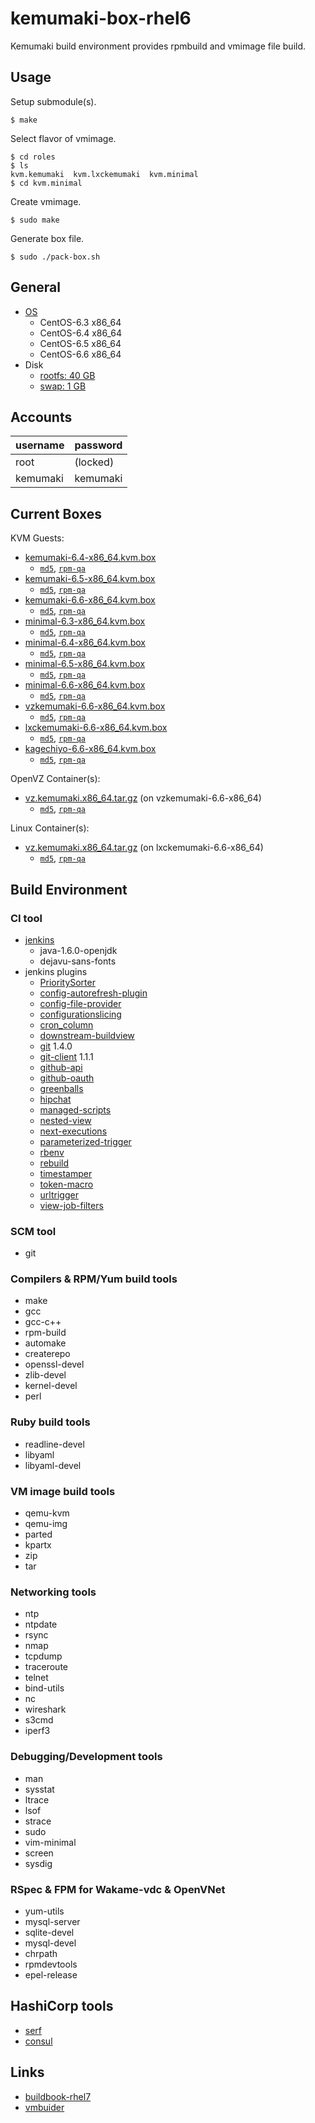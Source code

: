 kemumaki-box-rhel6
==================

Kemumaki build environment provides rpmbuild and vmimage file build.

Usage
-----

Setup submodule(s).

```
$ make
```

Select flavor of vmimage.

```
$ cd roles
$ ls
kvm.kemumaki  kvm.lxckemumaki  kvm.minimal
$ cd kvm.minimal
```

Create vmimage.

```
$ sudo make
```

Generate box file.

```
$ sudo ./pack-box.sh
```

General
-------

+ [OS](vmbuilder.conf#L5-L6)
  + CentOS-6.3 x86_64
  + CentOS-6.4 x86_64
  + CentOS-6.5 x86_64
  + CentOS-6.6 x86_64
+ Disk
  + [rootfs: 40 GB](vmbuilder.conf.d/disk.conf#L1)
  + [swap: 1 GB](vmbuilder.conf.d/disk.conf#L2)

Accounts
--------

| username | password |
|:---------|:---------|
| root     | (locked) |
| kemumaki | kemumaki |

Current Boxes
-------------

KVM Guests:

+ [kemumaki-6.4-x86_64.kvm.box](http://dlc.wakame.axsh.jp/wakameci/kemumaki-box-rhel6/current/kemumaki-6.4-x86_64.kvm.box)
   + [`md5`](http://dlc.wakame.axsh.jp/wakameci/kemumaki-box-rhel6/current/kemumaki-6.4-x86_64.kvm.box.md5), [`rpm-qa`](http://dlc.wakame.axsh.jp/wakameci/kemumaki-box-rhel6/current/kemumaki-6.4-x86_64.kvm.box.rpm-qa)
+ [kemumaki-6.5-x86_64.kvm.box](http://dlc.wakame.axsh.jp/wakameci/kemumaki-box-rhel6/current/kemumaki-6.5-x86_64.kvm.box)
   + [`md5`](http://dlc.wakame.axsh.jp/wakameci/kemumaki-box-rhel6/current/kemumaki-6.5-x86_64.kvm.box.md5), [`rpm-qa`](http://dlc.wakame.axsh.jp/wakameci/kemumaki-box-rhel6/current/kemumaki-6.5-x86_64.kvm.box.rpm-qa)
+ [kemumaki-6.6-x86_64.kvm.box](http://dlc.wakame.axsh.jp/wakameci/kemumaki-box-rhel6/current/kemumaki-6.6-x86_64.kvm.box)
   + [`md5`](http://dlc.wakame.axsh.jp/wakameci/kemumaki-box-rhel6/current/kemumaki-6.6-x86_64.kvm.box.md5), [`rpm-qa`](http://dlc.wakame.axsh.jp/wakameci/kemumaki-box-rhel6/current/kemumaki-6.6-x86_64.kvm.box.rpm-qa)
+ [minimal-6.3-x86_64.kvm.box](http://dlc.wakame.axsh.jp/wakameci/kemumaki-box-rhel6/current/minimal-6.3-x86_64.kvm.box)
   + [`md5`](http://dlc.wakame.axsh.jp/wakameci/kemumaki-box-rhel6/current/minimal-6.3-x86_64.kvm.box.md5), [`rpm-qa`](http://dlc.wakame.axsh.jp/wakameci/kemumaki-box-rhel6/current/minimal-6.3-x86_64.kvm.box.rpm-qa)
+ [minimal-6.4-x86_64.kvm.box](http://dlc.wakame.axsh.jp/wakameci/kemumaki-box-rhel6/current/minimal-6.4-x86_64.kvm.box)
   + [`md5`](http://dlc.wakame.axsh.jp/wakameci/kemumaki-box-rhel6/current/minimal-6.4-x86_64.kvm.box.md5), [`rpm-qa`](http://dlc.wakame.axsh.jp/wakameci/kemumaki-box-rhel6/current/minimal-6.4-x86_64.kvm.box.rpm-qa)
+ [minimal-6.5-x86_64.kvm.box](http://dlc.wakame.axsh.jp/wakameci/kemumaki-box-rhel6/current/minimal-6.5-x86_64.kvm.box)
   + [`md5`](http://dlc.wakame.axsh.jp/wakameci/kemumaki-box-rhel6/current/minimal-6.5-x86_64.kvm.box.md5), [`rpm-qa`](http://dlc.wakame.axsh.jp/wakameci/kemumaki-box-rhel6/current/minimal-6.5-x86_64.kvm.box.rpm-qa)
+ [minimal-6.6-x86_64.kvm.box](http://dlc.wakame.axsh.jp/wakameci/kemumaki-box-rhel6/current/minimal-6.6-x86_64.kvm.box)
   + [`md5`](http://dlc.wakame.axsh.jp/wakameci/kemumaki-box-rhel6/current/minimal-6.6-x86_64.kvm.box.md5), [`rpm-qa`](http://dlc.wakame.axsh.jp/wakameci/kemumaki-box-rhel6/current/minimal-6.6-x86_64.kvm.box.rpm-qa)
+ [vzkemumaki-6.6-x86_64.kvm.box](http://dlc.wakame.axsh.jp/wakameci/kemumaki-box-rhel6/current/vzkemumaki-6.6-x86_64.kvm.box)
   + [`md5`](http://dlc.wakame.axsh.jp/wakameci/kemumaki-box-rhel6/current/vzkemumaki-6.6-x86_64.kvm.box.md5), [`rpm-qa`](http://dlc.wakame.axsh.jp/wakameci/kemumaki-box-rhel6/current/vzkemumaki-6.6-x86_64.kvm.box.rpm-qa)
+ [lxckemumaki-6.6-x86_64.kvm.box](http://dlc.wakame.axsh.jp/wakameci/kemumaki-box-rhel6/current/lxckemumaki-6.6-x86_64.kvm.box)
   + [`md5`](http://dlc.wakame.axsh.jp/wakameci/kemumaki-box-rhel6/current/lxckemumaki-6.6-x86_64.kvm.box.md5), [`rpm-qa`](http://dlc.wakame.axsh.jp/wakameci/kemumaki-box-rhel6/current/lxckemumaki-6.6-x86_64.kvm.box.rpm-qa)
+ [kagechiyo-6.6-x86_64.kvm.box](http://dlc.wakame.axsh.jp/wakameci/kemumaki-box-rhel6/current/kagechiyo-6.6-x86_64.kvm.box)
   + [`md5`](http://dlc.wakame.axsh.jp/wakameci/kemumaki-box-rhel6/current/kagechiyo-6.6-x86_64.kvm.box.md5), [`rpm-qa`](http://dlc.wakame.axsh.jp/wakameci/kemumaki-box-rhel6/current/kagechiyo-6.6-x86_64.kvm.box.rpm-qa)

OpenVZ Container(s):

+ [vz.kemumaki.x86_64.tar.gz](http://dlc.wakame.axsh.jp/wakameci/kemumaki-box-rhel6/current/vz.kemumaki.x86_64.tar.gz) (on vzkemumaki-6.6-x86_64)
   + [`md5`](http://dlc.wakame.axsh.jp/wakameci/kemumaki-box-rhel6/current/vz.kemumaki.x86_64.tar.gz.md5), [`rpm-qa`](http://dlc.wakame.axsh.jp/wakameci/kemumaki-box-rhel6/current/vz.kemumaki.x86_64.rpm-qa)

Linux Container(s):

+ [vz.kemumaki.x86_64.tar.gz](http://dlc.wakame.axsh.jp/wakameci/kemumaki-box-rhel6/current/vz.kemumaki.x86_64.tar.gz) (on lxckemumaki-6.6-x86_64)
   + [`md5`](http://dlc.wakame.axsh.jp/wakameci/kemumaki-box-rhel6/current/vz.kemumaki.x86_64.tar.gz.md5), [`rpm-qa`](http://dlc.wakame.axsh.jp/wakameci/kemumaki-box-rhel6/current/vz.kemumaki.x86_64.rpm-qa)

Build Environment
-----------------

### CI tool

+ [jenkins](http://jenkins-ci.org/)
   + java-1.6.0-openjdk
   + dejavu-sans-fonts
+ jenkins plugins
   + [PrioritySorter](https://wiki.jenkins-ci.org/display/JENKINS/Priority+Sorter+Plugin)
   + [config-autorefresh-plugin](https://wiki.jenkins-ci.org/display/JENKINS/Config+AutoRefresh+Plugin)
   + [config-file-provider](https://wiki.jenkins-ci.org/display/JENKINS/Config+File+Provider+Plugin)
   + [configurationslicing](https://wiki.jenkins-ci.org/display/JENKINS/Configuration+Slicing+Plugin)
   + [cron_column](https://wiki.jenkins-ci.org/display/JENKINS/Cron+Column+Plugin)
   + [downstream-buildview](https://wiki.jenkins-ci.org/display/JENKINS/Downstream+buildview+plugin)
   + [git](https://wiki.jenkins-ci.org/display/JENKINS/Git+Plugin)        1.4.0
   + [git-client](https://wiki.jenkins-ci.org/display/JENKINS/Git+Client+Plugin) 1.1.1
   + [github-api](https://wiki.jenkins-ci.org/display/JENKINS/GitHub+API+Plugin)
   + [github-oauth](https://wiki.jenkins-ci.org/display/JENKINS/Github+OAuth+Plugin)
   + [greenballs](https://wiki.jenkins-ci.org/display/JENKINS/Green+Balls)
   + [hipchat](https://wiki.jenkins-ci.org/display/JENKINS/HipChat+Plugin)
   + [managed-scripts](https://wiki.jenkins-ci.org/display/JENKINS/Managed+Script+Plugin)
   + [nested-view](https://wiki.jenkins-ci.org/display/JENKINS/Nested+View+Plugin)
   + [next-executions](https://wiki.jenkins-ci.org/display/JENKINS/Next+Executions)
   + [parameterized-trigger](https://wiki.jenkins-ci.org/display/JENKINS/Parameterized+Trigger+Plugin)
   + [rbenv](https://wiki.jenkins-ci.org/display/JENKINS/Rbenv+Plugin)
   + [rebuild](https://wiki.jenkins-ci.org/display/JENKINS/Rebuild+Plugin)
   + [timestamper](https://wiki.jenkins-ci.org/display/JENKINS/Timestamper)
   + [token-macro](https://wiki.jenkins-ci.org/display/JENKINS/Token+Macro+Plugin)
   + [urltrigger](https://wiki.jenkins-ci.org/display/JENKINS/URLTrigger+Plugin)
   + [view-job-filters](https://wiki.jenkins-ci.org/display/JENKINS/View+Job+Filters)

### SCM tool

+ git

### Compilers &amp; RPM/Yum build tools

+ make
+ gcc
+ gcc-c++
+ rpm-build
+ automake
+ createrepo
+ openssl-devel
+ zlib-devel
+ kernel-devel
+ perl

### Ruby build tools

+ readline-devel
+ libyaml
+ libyaml-devel

### VM image build tools

+ qemu-kvm
+ qemu-img
+ parted
+ kpartx
+ zip
+ tar

### Networking tools

+ ntp
+ ntpdate
+ rsync
+ nmap
+ tcpdump
+ traceroute
+ telnet
+ bind-utils
+ nc
+ wireshark
+ s3cmd
+ iperf3

### Debugging/Development tools

+ man
+ sysstat
+ ltrace
+ lsof
+ strace
+ sudo
+ vim-minimal
+ screen
+ sysdig

### RSpec &amp; FPM for Wakame-vdc &amp; OpenVNet

+ yum-utils
+ mysql-server
+ sqlite-devel
+ mysql-devel
+ chrpath
+ rpmdevtools
+ epel-release

## HashiCorp tools

+ [serf](https://serfdom.io/)
+ [consul](https://consul.io/)

Links
-----

+ [buildbook-rhel7](https://github.com/wakameci/buildbook-rhel7)
+ [vmbuider](https://github.com/hansode/vmbuilder)
